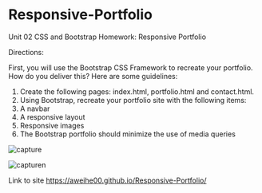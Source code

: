 # Responsive-Portfolio

Unit 02 CSS and Bootstrap Homework: Responsive Portfolio

Directions:

First, you will use the Bootstrap CSS Framework to recreate your portfolio. How do you deliver this? Here are some guidelines:
1. Create the following pages: index.html, portfolio.html and contact.html.
2. Using Bootstrap, recreate your portfolio site with the following items:
3. A navbar
4. A responsive layout
5. Responsive images
6. The Bootstrap portfolio should minimize the use of media queries

![capture](https://user-images.githubusercontent.com/56567819/69487405-e1e65d80-0e1e-11ea-807a-3b47e2e88eb4.png)

![capturen](https://user-images.githubusercontent.com/56567819/69487415-02161c80-0e1f-11ea-9eb6-10d4e15191b6.png)

Link to site https://aweihe00.github.io/Responsive-Portfolio/
